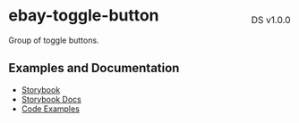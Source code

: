 <h1 style="display: flex; justify-content: space-between; align-items: center;">
    <span>
        ebay-toggle-button
    </span>
    <span style="font-weight: normal; font-size: medium; margin-bottom: -15px;">
        DS v1.0.0
    </span>
</h1>

Group of toggle buttons.

## Examples and Documentation

- [Storybook](https://ebay.github.io/ebayui-core/?path=/story/buttons-ebay-toggle-button)
- [Storybook Docs](https://ebay.github.io/ebayui-core/?path=/docs/buttons-ebay-toggle-button)
- [Code Examples](https://github.com/eBay/ebayui-core/tree/master/src/components/ebay-toggle-button/examples)
